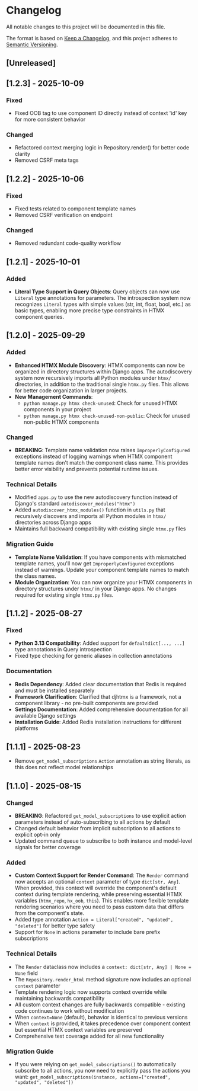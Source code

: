 # Changelog

All notable changes to this project will be documented in this file.

The format is based on [Keep a Changelog](https://keepachangelog.com/en/1.0.0/),
and this project adheres to [Semantic Versioning](https://semver.org/spec/v2.0.0.html).

## [Unreleased]

## [1.2.3] - 2025-10-09

### Fixed
- Fixed OOB tag to use component ID directly instead of context 'id' key for more consistent behavior

### Changed
- Refactored context merging logic in Repository.render() for better code clarity
- Removed CSRF meta tags

## [1.2.2] - 2025-10-06

### Fixed
- Fixed tests related to component template names
- Removed CSRF verification on endpoint

### Changed
- Removed redundant code-quality workflow

## [1.2.1] - 2025-10-01

### Added
- **Literal Type Support in Query Objects**: Query objects can now use `Literal` type annotations for parameters. The introspection system now recognizes `Literal` types with simple values (str, int, float, bool, etc.) as basic types, enabling more precise type constraints in HTMX component queries.

## [1.2.0] - 2025-09-29

### Added
- **Enhanced HTMX Module Discovery**: HTMX components can now be organized in directory structures within Django apps. The autodiscovery system now recursively imports all Python modules under `htmx/` directories, in addition to the traditional single `htmx.py` files. This allows for better code organization in larger projects.
- **New Management Commands**:
  - `python manage.py htmx check-unused`: Check for unused HTMX components in your project
  - `python manage.py htmx check-unused-non-public`: Check for unused non-public HTMX components

### Changed
- **BREAKING**: Template name validation now raises `ImproperlyConfigured` exceptions instead of logging warnings when HTMX component template names don't match the component class name. This provides better error visibility and prevents potential runtime issues.

### Technical Details
- Modified `apps.py` to use the new autodiscovery function instead of Django's standard `autodiscover_modules("htmx")`
- Added `autodiscover_htmx_modules()` function in `utils.py` that recursively discovers and imports all Python modules in `htmx/` directories across Django apps
- Maintains full backward compatibility with existing single `htmx.py` files

### Migration Guide
- **Template Name Validation**: If you have components with mismatched template names, you'll now get `ImproperlyConfigured` exceptions instead of warnings. Update your component template names to match the class names.
- **Module Organization**: You can now organize your HTMX components in directory structures under `htmx/` in your Django apps. No changes required for existing single `htmx.py` files.

## [1.1.2] - 2025-08-27

### Fixed
- **Python 3.13 Compatibility**: Added support for `defaultdict[..., ...]` type annotations in Query introspection
- Fixed type checking for generic aliases in collection annotations

### Documentation
- **Redis Dependency**: Added clear documentation that Redis is required and must be installed separately
- **Framework Clarification**: Clarified that djhtmx is a framework, not a component library - no pre-built components are provided
- **Settings Documentation**: Added comprehensive documentation for all available Django settings
- **Installation Guide**: Added Redis installation instructions for different platforms

## [1.1.1] - 2025-08-23

- Remove `get_model_subscriptions` `Action` annotation as string literals, as this does not reflect model relationships

## [1.1.0] - 2025-08-15

### Changed
- **BREAKING**: Refactored `get_model_subscriptions` to use explicit action parameters instead of auto-subscribing to all actions by default
- Changed default behavior from implicit subscription to all actions to explicit opt-in only
- Updated command queue to subscribe to both instance and model-level signals for better coverage

### Added
- **Custom Context Support for Render Command**: The `Render` command now accepts an optional `context` parameter of type `dict[str, Any]`. When provided, this context will override the component's default context during template rendering, while preserving essential HTMX variables (`htmx_repo`, `hx_oob`, `this`). This enables more flexible template rendering scenarios where you need to pass custom data that differs from the component's state.
- Added type annotation `Action = Literal["created", "updated", "deleted"]` for better type safety
- Support for `None` in actions parameter to include bare prefix subscriptions

### Technical Details
- The `Render` dataclass now includes a `context: dict[str, Any] | None = None` field  
- The `Repository.render_html` method signature now includes an optional `context` parameter
- Template rendering logic now supports context override while maintaining backwards compatibility
- All custom context changes are fully backwards compatible - existing code continues to work without modification
- When `context=None` (default), behavior is identical to previous versions
- When `context` is provided, it takes precedence over component context but essential HTMX context variables are preserved
- Comprehensive test coverage added for all new functionality

### Migration Guide
- If you were relying on `get_model_subscriptions()` to automatically subscribe to all actions, you now need to explicitly pass the actions you want: `get_model_subscriptions(instance, actions=["created", "updated", "deleted"])`
